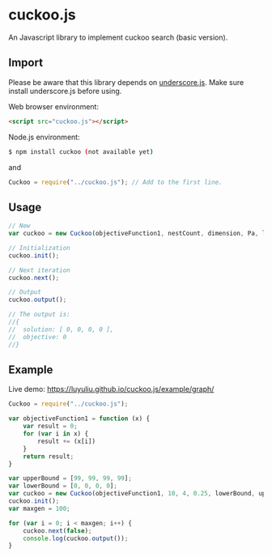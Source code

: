 # cuckoo.js

An Javascript library to implement cuckoo search (basic version).

## Import
Please be aware that this library depends on [underscore.js](https://underscorejs.org/). Make sure install underscore.js before using.

Web browser environment: 
```HTML
<script src="cuckoo.js"></script>
```

Node.js environment:
```bash
$ npm install cuckoo (not available yet)
```
and

```js
Cuckoo = require("../cuckoo.js"); // Add to the first line.
```

## Usage
```js
// New
var cuckoo = new Cuckoo(objectiveFunction1, nestCount, dimension, Pa, lowerBound, upperBound, uniqueFlag);

// Initialization
cuckoo.init();

// Next iteration
cuckoo.next();

// Output
cuckoo.output();

// The output is:
//{ 
//  solution: [ 0, 0, 0, 0 ], 
//  objective: 0 
//}
```

## Example
Live demo: https://luyuliu.github.io/cuckoo.js/example/graph/

```js
Cuckoo = require("../cuckoo.js");

var objectiveFunction1 = function (x) {
    var result = 0;
    for (var i in x) {
        result += (x[i])
    }
    return result;
}

var upperBound = [99, 99, 99, 99];
var lowerBound = [0, 0, 0, 0];
var cuckoo = new Cuckoo(objectiveFunction1, 10, 4, 0.25, lowerBound, upperBound);
cuckoo.init();
var maxgen = 100;

for (var i = 0; i < maxgen; i++) {
    cuckoo.next(false);
    console.log(cuckoo.output());
}


```
